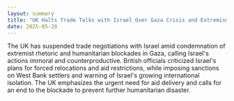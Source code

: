 ```yaml
---
layout: summary
title: "UK Halts Trade Talks with Israel Over Gaza Crisis and Extremism"
date: 2025-05-20
---
```


The UK has suspended trade negotiations with Israel amid condemnation of extremist rhetoric and humanitarian blockades in Gaza, calling Israel's actions immoral and counterproductive. British officials criticized Israel's plans for forced relocations and aid restrictions, while imposing sanctions on West Bank settlers and warning of Israel's growing international isolation. The UK emphasizes the urgent need for aid delivery and calls for an end to the blockade to prevent further humanitarian disaster.